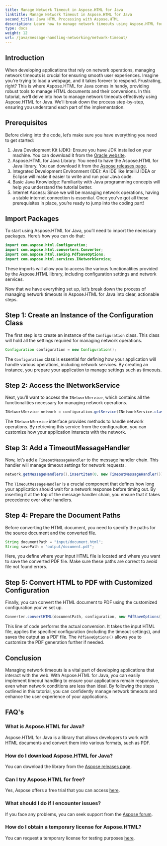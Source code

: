 ```yaml
---
title: Manage Network Timeout in Aspose.HTML for Java
linktitle: Manage Network Timeout in Aspose.HTML for Java
second_title: Java HTML Processing with Aspose.HTML
description: Learn how to manage network timeouts using Aspose.HTML for Java in this comprehensive guide. Ensure smooth user experiences with effective timeout handling.
type: docs
weight: 12
url: /java/message-handling-networking/network-timeout/
---
```

## Introduction
When developing applications that rely on network operations, managing network timeouts is crucial for ensuring smooth user experiences. Imagine you're trying to load a webpage, and it takes forever to respond. Frustrating, right? This is where Aspose.HTML for Java comes in handy, providing robust tools to manage HTML documents and their conversions. In this tutorial, we’ll delve into how to manage network timeouts effectively using Aspose.HTML for Java. We’ll break down the process step-by-step, ensuring you understand each part of the implementation.
## Prerequisites
Before diving into the code, let’s make sure you have everything you need to get started:
1. Java Development Kit (JDK): Ensure you have JDK installed on your machine. You can download it from the [Oracle website](https://www.oracle.com/java/technologies/javase-jdk11-downloads.html).
2. Aspose.HTML for Java Library: You need to have the Aspose.HTML for Java library. You can download it from the [Aspose releases page](https://releases.aspose.com/html/java/).
3. Integrated Development Environment (IDE): An IDE like IntelliJ IDEA or Eclipse will make it easier to write and run your Java code.
4. Basic Java Knowledge: Familiarity with Java programming concepts will help you understand the tutorial better.
5. Internet Access: Since we will be managing network operations, having a stable internet connection is essential.
Once you’ve got all these prerequisites in place, you’re ready to jump into the coding part!
## Import Packages
To start using Aspose.HTML for Java, you’ll need to import the necessary packages. Here’s how you can do that:
```java
import com.aspose.html.Configuration;
import com.aspose.html.converters.Converter;
import com.aspose.html.saving.PdfSaveOptions;
import com.aspose.html.services.INetworkService;
```
These imports will allow you to access the various functionalities provided by the Aspose.HTML library, including configuration settings and network services.

Now that we have everything set up, let’s break down the process of managing network timeouts in Aspose.HTML for Java into clear, actionable steps.
## Step 1: Create an Instance of the Configuration Class
The first step is to create an instance of the `Configuration` class. This class will hold all the settings required for managing network operations.
```java
Configuration configuration = new Configuration();
```
The `Configuration` class is essential for defining how your application will handle various operations, including network services. By creating an instance, you prepare your application to manage settings such as timeouts.
## Step 2: Access the INetworkService
Next, you’ll want to access the `INetworkService`, which contains all the functionalities necessary for managing network operations.
```java
INetworkService network = configuration.getService(INetworkService.class);
```
The `INetworkService` interface provides methods to handle network operations. By retrieving this service from the configuration, you can customize how your application interacts with the network.
## Step 3: Add a TimeoutMessageHandler
Now, let’s add a `TimeoutMessageHandler` to the message handler chain. This handler will manage timeout settings for network requests.
```java
network.getMessageHandlers().insertItem(0, new TimeoutMessageHandler());
```
The `TimeoutMessageHandler` is a crucial component that defines how long your application should wait for a network response before timing out. By inserting it at the top of the message handler chain, you ensure that it takes precedence over other handlers.
## Step 4: Prepare the Document Paths
Before converting the HTML document, you need to specify the paths for the source document and the converted file.
```java
String documentPath = "input/document.html";
String savePath = "output/document.pdf";
```
Here, you define where your input HTML file is located and where you want to save the converted PDF file. Make sure these paths are correct to avoid file not found errors.
## Step 5: Convert HTML to PDF with Customized Configuration
Finally, you can convert the HTML document to PDF using the customized configuration you’ve set up.
```java
Converter.convertHTML(documentPath, configuration, new PdfSaveOptions(), savePath);
```
This line of code performs the actual conversion. It takes the input HTML file, applies the specified configuration (including the timeout settings), and saves the output as a PDF file. The `PdfSaveOptions()` allows you to customize the PDF generation further if needed.
## Conclusion
Managing network timeouts is a vital part of developing applications that interact with the web. With Aspose.HTML for Java, you can easily implement timeout handling to ensure your applications remain responsive, even when network conditions are less than ideal. By following the steps outlined in this tutorial, you can confidently manage network timeouts and enhance the user experience of your applications.
## FAQ's
### What is Aspose.HTML for Java?
Aspose.HTML for Java is a library that allows developers to work with HTML documents and convert them into various formats, such as PDF.
### How do I download Aspose.HTML for Java?
You can download the library from the [Aspose releases page](https://releases.aspose.com/html/java/).
### Can I try Aspose.HTML for free?
Yes, Aspose offers a free trial that you can access [here](https://releases.aspose.com/).
### What should I do if I encounter issues?
If you face any problems, you can seek support from the [Aspose forum](https://forum.aspose.com/c/html/29).
### How do I obtain a temporary license for Aspose.HTML?
You can request a temporary license for testing purposes [here](https://purchase.aspose.com/temporary-license/).